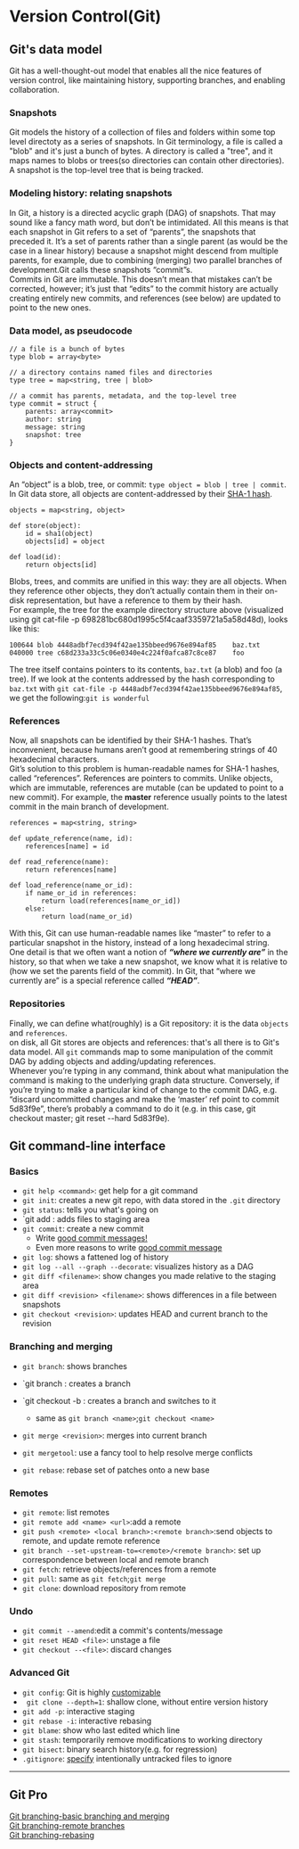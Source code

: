 # Version Control(Git)
## Git's data model
Git has a well-thought-out model that enables all the nice features of version control, like maintaining history, supporting branches, and enabling collaboration.  
### Snapshots
Git models the history of a collection of files and folders within some top level directoty as a series of snapshots. In Git terminology, a file is called a "blob" and it's just a bunch of bytes. A directory is called a "tree", and it maps names to blobs or trees(so directories can contain other directories). A snapshot is the top-level tree that is being tracked.
### Modeling history: relating snapshots
In Git, a history is a directed acyclic graph (DAG) of snapshots. That may sound like a fancy math word, but don’t be intimidated. All this means is that each snapshot in Git refers to a set of “parents”, the snapshots that preceded it. It’s a set of parents rather than a single parent (as would be the case in a linear history) because a snapshot might descend from multiple parents, for example, due to combining (merging) two parallel branches of development.Git calls these snapshots “commit”s.   
Commits in Git are immutable. This doesn’t mean that mistakes can’t be corrected, however; it’s just that “edits” to the commit history are actually creating entirely new commits, and references (see below) are updated to point to the new ones.
### Data model, as pseudocode

```
// a file is a bunch of bytes
type blob = array<byte>

// a directory contains named files and directories
type tree = map<string, tree | blob>

// a commit has parents, metadata, and the top-level tree
type commit = struct {
    parents: array<commit>
    author: string
    message: string
    snapshot: tree
}
```
### Objects and content-addressing
An “object” is a blob, tree, or commit: `type object = blob | tree | commit`.  In Git data store, all objects are content-addressed by their [SHA-1 hash](https://zh.wikipedia.org/wiki/SHA-1).  
```
objects = map<string, object>

def store(object):
    id = sha1(object)
    objects[id] = object

def load(id):
    return objects[id]
```
Blobs, trees, and commits are unified in this way: they are all objects. When they reference other objects, they don’t actually contain them in their on-disk representation, but have a reference to them by their hash.  
For example, the tree for the example directory structure above (visualized using git cat-file -p 698281bc680d1995c5f4caaf3359721a5a58d48d), looks like this:
```
100644 blob 4448adbf7ecd394f42ae135bbeed9676e894af85    baz.txt
040000 tree c68d233a33c5c06e0340e4c224f0afca87c8ce87    foo
```
The tree itself contains pointers to its contents, `baz.txt` (a blob) and foo (a tree). If we look at the contents addressed by the hash corresponding to `baz.txt` with `git cat-file -p 4448adbf7ecd394f42ae135bbeed9676e894af85`, we get the following:`git is wonderful`  
### References
Now, all snapshots can be identified by their SHA-1 hashes. That’s inconvenient, because humans aren’t good at remembering strings of 40 hexadecimal characters.  
Git’s solution to this problem is human-readable names for SHA-1 hashes, called “references”. References are pointers to commits. Unlike objects, which are immutable, references are mutable (can be updated to point to a new commit). For example, the **master** reference usually points to the latest commit in the main branch of development.
```
references = map<string, string>

def update_reference(name, id):
    references[name] = id

def read_reference(name):
    return references[name]

def load_reference(name_or_id):
    if name_or_id in references:
        return load(references[name_or_id])
    else:
        return load(name_or_id)
```
With this, Git can use human-readable names like “master” to refer to a particular snapshot in the history, instead of a long hexadecimal string.  
One detail is that we often want a notion of ***“where we currently are”*** in the history, so that when we take a new snapshot, we know what it is relative to (how we set the parents field of the commit). In Git, that “where we currently are” is a special reference called ***“HEAD”***.  
### Repositories
Finally, we can define what(roughly) is a Git repository: it is the data `objects` and `references`.  
on disk, all Git stores are objects and references: that's all there is to Git's data model. All `git` commands map to some manipulation of the commit DAG by adding objects and adding/updating references.  
Whenever you’re typing in any command, think about what manipulation the command is making to the underlying graph data structure. Conversely, if you’re trying to make a particular kind of change to the commit DAG, e.g. “discard uncommitted changes and make the ‘master’ ref point to commit 5d83f9e”, there’s probably a command to do it (e.g. in this case, git checkout master; git reset --hard 5d83f9e).
## Git command-line interface
### Basics
* `git help <command>`: get help for a git command
* `git init`: creates a new git repo, with data stored in the `.git` directory
* `git status`: tells you what's going on 
* `git add <filename>: adds files to staging area
* `git commit`: create a new commit
    * Write [good commit messages!](https://tbaggery.com/2008/04/19/a-note-about-git-commit-messages.html)
    * Even more reasons to write [good commit message](https://cbea.ms/git-commit/)
* `git log`: shows a fattened log of history
* `git log --all --graph --decorate`: visualizes history as a DAG
* `git diff <filename>`: show changes you made relative to the staging area
* `git diff <revision> <filename>`: shows differences in a file between snapshots
* `git checkout <revision>`: updates HEAD and current branch to the revision

### Branching and merging
* `git branch`: shows branches
* `git branch <name>: creates a branch
* `git checkout -b <name>: creates a branch and switches to it
    * same as `git branch <name>`;`git checkout <name>`

* `git merge <revision>`: merges into current branch
* `git mergetool`: use a fancy tool to help resolve merge conflicts
* `git rebase`: rebase set of patches onto a new base

### Remotes
* `git remote`: list remotes
* `git remote add <name> <url>`:add a remote
* `git push <remote> <local branch>:<remote branch>`:send objects to remote, and update remote reference
* `git branch --set-upstream-to=<remote>/<remote branch>`: set up correspondence between local and remote branch
* `git fetch`: retrieve objects/references from a remote
* `git pull`: same as `git fetch`;`git merge`
* `git clone`: download repository from remote

### Undo
* `git commit --amend`:edit a commit's contents/message
* `git reset HEAD <file>`: unstage a file
* `git checkout --<file>`: discard changes

### Advanced Git
* `git config`: Git is highly [customizable](https://git-scm.com/docs/git-config)
* ` git clone --depth=1`: shallow clone, without entire version history
* `git add -p`: interactive staging
* `git rebase -i`: interactive rebasing
* `git blame`: show who last edited which line
* `git stash`: temporarily remove modifications to working directory
* `git bisect`: binary search history(e.g. for regression)
* `.gitignore`: [specify](https://git-scm.com/docs/gitignore) intentionally untracked files to ignore
  
*** 

## Git Pro
[Git branching-basic branching and merging](https://git-scm.com/book/en/v2/Git-Branching-Basic-Branching-and-Merging)  
[Git branching-remote branches](https://git-scm.com/book/en/v2/Git-Branching-Remote-Branches)  
[Git branching-rebasing](https://git-scm.com/book/en/v2/Git-Branching-Rebasing)
